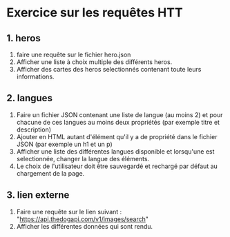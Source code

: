 # Exercice sur les requêtes HTT #

## 1. heros ##

1. faire une requête sur le fichier hero.json
2. Afficher une liste à choix multiple des différents heros.
3. Afficher des cartes des heros selectionnés contenant toute leurs informations.

## 2. langues ##

1. Faire un fichier JSON contenant une liste de langue (au moins 2) et pour chacune de ces langues au moins deux propriétés (par exemple titre et description)
2. Ajouter en HTML autant d'élément qu'il y a de propriété dans le fichier JSON (par exemple un h1 et un p)
3. Afficher une liste des différentes langues disponible et lorsqu'une est selectionnée, changer la langue des éléments.
4. Le choix de l'utilisateur doit être sauvegardé et rechargé par défaut au chargement de la page.

## 3. lien externe ##

1. Faire une requête sur le lien suivant : "https://api.thedogapi.com/v1/images/search"
2. Afficher les différentes données qui sont rendu.

